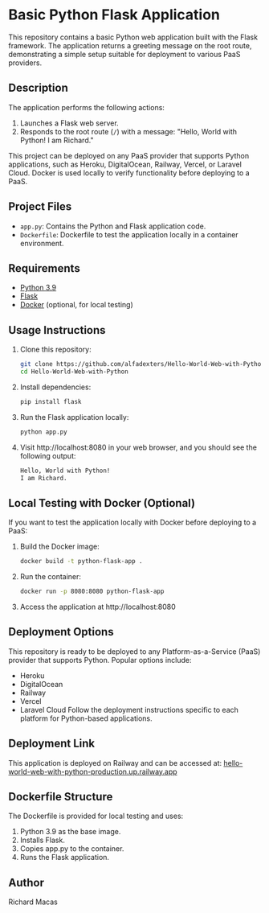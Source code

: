 # Basic Python Flask Application

This repository contains a basic Python web application built with the Flask framework. The application returns a greeting message on the root route, demonstrating a simple setup suitable for deployment to various PaaS providers.

## Description

The application performs the following actions:
1. Launches a Flask web server.
2. Responds to the root route (`/`) with a message: "Hello, World with Python! I am Richard."

This project can be deployed on any PaaS provider that supports Python applications, such as Heroku, DigitalOcean, Railway, Vercel, or Laravel Cloud. Docker is used locally to verify functionality before deploying to a PaaS.

## Project Files

- `app.py`: Contains the Python and Flask application code.
- `Dockerfile`: Dockerfile to test the application locally in a container environment.

## Requirements

- [Python 3.9](https://www.python.org/downloads/)
- [Flask](https://flask.palletsprojects.com/)
- [Docker](https://www.docker.com/get-started) (optional, for local testing)

## Usage Instructions

1. Clone this repository:
   ```bash
   git clone https://github.com/alfadexters/Hello-World-Web-with-Python.git
   cd Hello-World-Web-with-Python
2. Install dependencies:
   ```bash
   pip install flask
3. Run the Flask application locally:
   ```bash
   python app.py
4. Visit http://localhost:8080 in your web browser, and you should see the following output:
   ```bash
   Hello, World with Python!
   I am Richard.
## Local Testing with Docker (Optional)
If you want to test the application locally with Docker before deploying to a PaaS:
1. Build the Docker image:
   ```bash
   docker build -t python-flask-app .
2. Run the container:
   ```bash
   docker run -p 8080:8080 python-flask-app
3. Access the application at http://localhost:8080
## Deployment Options
This repository is ready to be deployed to any Platform-as-a-Service (PaaS) provider that supports Python. Popular options include:

+ Heroku
+ DigitalOcean
+ Railway
+ Vercel
+ Laravel Cloud
Follow the deployment instructions specific to each platform for Python-based applications.
## Deployment Link
This application is deployed on Railway and can be accessed at:
[hello-world-web-with-python-production.up.railway.app](https://hello-world-web-with-python-production.up.railway.app/)

## Dockerfile Structure
The Dockerfile is provided for local testing and uses:

1. Python 3.9 as the base image.
2. Installs Flask.
3. Copies app.py to the container.
4. Runs the Flask application.
## Author
Richard Macas

